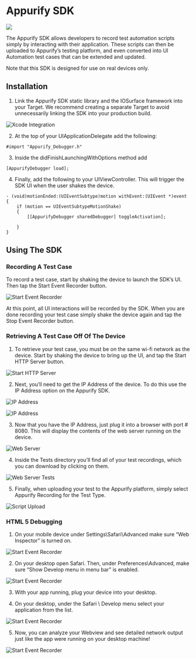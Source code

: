 # Appurify SDK
<a href="http://bit.ly/1bCd3zd"><img src='https://raw.github.com/appurify/appurify-sdk-example/master/screenshots/sdk.png'/></a>

The Appurify SDK allows developers to record test automation scripts simply by interacting with their application.  These scripts can then be uploaded to Appurify’s testing platform, and even converted into UI Automation test cases that can be extended and updated.

Note that this SDK is designed for use on real devices only.


## Installation

1) Link the Appurify SDK static library and the IOSurface framework into your Target.  We recommend creating a separate Target to avoid unnecessarily linking the SDK into your production build.

![Xcode Integration](https://raw.github.com/appurify/appurify-sdk-example/master/screenshots/screenshot9.png)

2) At the top of your UIApplicationDelegate add the following:

```
#import "Appurify_Debugger.h"
```

3) Inside the didFinishLaunchingWithOptions method add

```
[AppurifyDebugger load];
```

4) Finally, add the following to your UIViewController.  This will trigger the SDK UI when the user shakes the device.

```
- (void)motionEnded:(UIEventSubtype)motion withEvent:(UIEvent *)event {
    if (motion == UIEventSubtypeMotionShake)
    {
        [[AppurifyDebugger sharedDebugger] toggleActivation];

    }
}
```


## Using The SDK

### Recording A Test Case

To record a test case, start by shaking the device to launch the SDK’s UI.  Then tap the Start Event Recorder button.

![Start Event Recorder](https://raw.github.com/appurify/appurify-sdk-example/master/screenshots/screenshot2.png)

At this point, all UI interactions will be recorded by the SDK.  When you are done recording your test case simply shake the device again and tap the Stop Event Recorder button.


### Retrieving A Test Case Off Of The Device

1) To retrieve your test case, you must be on the same wi-fi network as the device.  Start by shaking the device to bring up the UI, and tap the Start HTTP Server button.

![Start HTTP Server](https://raw.github.com/appurify/appurify-sdk-example/master/screenshots/screenshot3.png)


2) Next, you’ll need to get the IP Address of the device.  To do this use the IP Address option on the Appurify SDK.

![IP Address](https://raw.github.com/appurify/appurify-sdk-example/master/screenshots/screenshot4.png)

![IP Address](https://raw.github.com/appurify/appurify-sdk-example/master/screenshots/screenshot7.png)


3) Now that you have the IP Address, just plug it into a browser with port # 8080.  This will display the contents of the web server running on the device.

![Web Server](https://raw.github.com/appurify/appurify-sdk-example/master/screenshots/screenshot5.png)


4) Inside the Tests directory you’ll find all of your test recordings, which you can download by clicking on them.

![Web Server Tests](https://raw.github.com/appurify/appurify-sdk-example/master/screenshots/screenshot6.png)

5) Finally, when uploading your test to the Appurify platform, simply select Appurify Recording for the Test Type.

![Script Upload](https://raw.github.com/appurify/appurify-sdk-example/master/screenshots/screenshot8.png?login=krohling&token=63be57ed81349fdd5bf703f3c69cdb29)


### HTML 5 Debugging

1)	On your mobile device under Settings\Safari\Advanced make sure “Web Inspector” is turned on.

![Start Event Recorder](https://raw.github.com/appurify/appurify-sdk-example/master/screenshots/screenshot10.png)

2)	On your desktop open Safari.  Then, under Preferences\Advanced, make sure “Show Develop menu in menu bar” is enabled.

![Start Event Recorder](https://raw.github.com/appurify/appurify-sdk-example/master/screenshots/screenshot11.png)

3)	With your app running, plug your device into your desktop.

4)	On your desktop, under the Safari \ Develop menu select your application from the list.

![Start Event Recorder](https://raw.github.com/appurify/appurify-sdk-example/master/screenshots/screenshot12.png)

5)	Now, you can analyze your Webview and see detailed network output just like the app were running on your desktop machine!

![Start Event Recorder](https://raw.github.com/appurify/appurify-sdk-example/master/screenshots/screenshot13.png)

